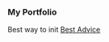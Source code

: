 <h3>My Portfolio</h3>

<p>Best way to init <a href="http://antrikshy.com/blog/how-i-got-started-with-programming-side-projects">Best Advice</a> </p>
